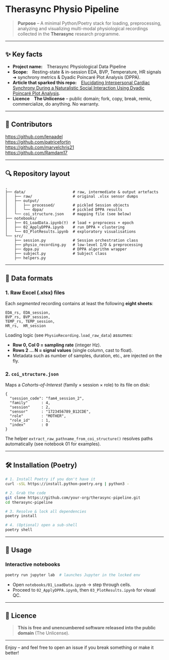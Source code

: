 # Therasync Physio Pipeline

> **Purpose** – A minimal Python/Poetry stack for loading, preprocessing, analyzing and visualizing multi-modal physiological recordings collected in the **Therasync** research programme.

---

## ✨ Key facts

* **Project name:** Therasync Physiological Data Pipeline  
* **Scope:** Resting-state & in-session EDA, BVP, Temperature, HR signals ➜ synchrony metrics & Dyadic Poincaré Plot Analysis (DPPA).  
* **Article that sparked this repo:** [Elucidating Interpersonal Cardiac Synchrony During a Naturalistic Social Interaction Using Dyadic Poincaré Plot Analysis](https://ieeexplore.ieee.org/document/10778537).  
* **Licence** **The Unlicense** – public domain; fork, copy, break, remix, commercialize, do anything. No warranty.

---

## 🙌 Contributors
https://github.com/lenaadel  
https://github.com/patricefortin  
https://github.com/marvelchris21  
https://github.com/Ramdam17

---

## 🔍 Repository layout

```
.
├── data/                     # raw, intermediate & output artefacts
│   ├── raw/                  # original .xlsx sensor dumps
│   ├── output/
│   │   ├── processed/        # pickled Session objects
│   │   └── dppa/             # pickled DPPA results
│   └── coi_structure.json    # mapping file (see below)
├── notebooks/
│   ├── 01_LoadData.ipynb(†)  # load + preprocess + epoch
│   ├── 02_ApplyDPPA.ipynb    # run DPPA + clustering
│   └── 03_PlotResults.ipynb  # exploratory visualisations
└── src/
    ├── session.py            # Session orchestration class
    ├── physio_recording.py   # low-level I/O & preprocessing
    ├── dppa.py               # DPPA algorithm wrapper
    ├── subject.py            # Subject class
    ├── helpers.py
```

---

## 📂 Data formats

### 1. Raw Excel (.xlsx) files  
Each *segmented* recording contains at least the following **eight sheets**:

```
EDA_rs, EDA_session,
BVP_rs, BVP_session,
TEMP_rs, TEMP_session,
HR_rs,  HR_session
```

Loading logic (see `PhysioRecording.load_raw_data`) assumes:  

* **Row 0, Col 0 = sampling rate** (integer Hz).  
* **Rows 2 … N = signal values** (single column, cast to float).  
* Metadata such as number of samples, duration, etc., are injected on the fly.

### 2. `coi_structure.json`  
Maps a *Cohorts-of-Interest* (family × session × role) to its file on disk:

```jsonc
{
  "session_code": "fam4_session_2",
  "family"      : 4,
  "session"     : 2,
  "sensor"      : "1723456789_B12CDE",
  "role"        : "MOTHER",
  "role_id"     : 1,
  "index"       : 0
}
```

The helper `extract_raw_pathname_from_coi_structure()` resolves paths automatically (see notebook 01 for examples).

---

## 🛠️ Installation (Poetry)

```bash
# 1. Install Poetry if you don't have it
curl -sSL https://install.python-poetry.org | python3 -

# 2. Grab the code
git clone https://github.com/your-org/therasync-pipeline.git
cd therasync-pipeline

# 3. Resolve & lock all dependencies
poetry install

# 4. (Optional) open a sub-shell
poetry shell
```

---

## 🚀 Usage

### Interactive notebooks

```bash
poetry run jupyter lab  # launches Jupyter in the locked env
```

* Open `notebooks/01_LoadData.ipynb` → step through cells.  
* Proceed to `02_ApplyDPPA.ipynb`, then `03_PlotResults.ipynb` for visual QC.

---


## 📄 Licence

> **This is free and unencumbered software released into the public domain** (The Unlicense).  

---

Enjoy – and feel free to open an issue if you break something or make it better!
